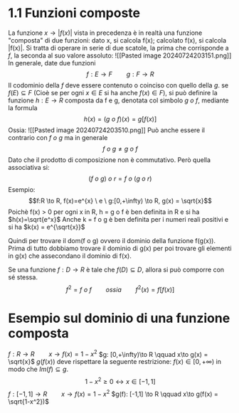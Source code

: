 # 1.1 Funzioni composte
La funzione $x \to |f(x)|$ vista in precedenza è in realtà una funzione "composta" di due funzioni: dato x, si calcola f(x); calcolato f(x), si calcola |f(x)|.
Si tratta di operare in serie di due scatole, la prima che corrisponde a $f$, la seconda al suo valore assoluto: 
![[Pasted image 20240724203151.png]]
In generale, date due funzioni
$$f :E \to F \qquad g:F \to R$$
Il codominio della $f$ deve essere contenuto o coinciso con quello della $g$.
se $f(E) \subseteq F$ (Cioè se per ogni $x \in E$ si ha anche $f(x)\in F$), si può definire la funzione $h : E \to R$ composta da f e g, denotata col simbolo $g \ o \ f$, mediante la formula
$$h(x) = (g \ o \ f)(x) = g[f(x)]$$
Ossia: 
![[Pasted image 20240724203510.png]]
Può anche essere il contrario con $f \ o \ g$ ma in generale
$$f \ o \ g \not = g \ o \ f$$
Dato che il prodotto di composizione non è commutativo.
Però quella associativa si:
$$(f \ o \ g) \ o \ r = f \ o \ (g \ o \ r)$$
Esempio:
$$f:R \to R, f(x)=e^{x} \ e \ g:[0,+\infty) \to R, g(x) = \sqrt{x}$$
Poichè f(x) > 0 per ogni x in R, h = g o f è ben definita in R e si ha $h(x)=\sqrt{e^x}$
Anche k = f o g è ben definita per i numeri reali positivi e si ha $k(x) = e^{\sqrt{x}}$

Quindi per trovare il dom(f o g) ovvero il dominio della funzione f(g(x)). Prima di tutto dobbiamo trovare il dominio di g(x) per poi trovare gli elementi in g(x) che assecondano il dominio di f(x).

Se una funzione $f : D\to R$ è tale che $f(D) \subseteq D$, allora si può comporre con sé stessa. $$f^{2}= f \ o \ f \qquad ossia \qquad f^2(x)=f[f(x)]$$
# Esempio sul dominio di una funzione composta

$f: R \to R \qquad x \to f(x) = 1-x^2$
$g: [0,+\infty)\to R \qquad x\to g(x) = \sqrt{x}$
$g(f(x))$ deve rispettare la seguente restrizione: $f(x) \in [0,+\infty)$ in modo che $Im(f) \subseteq g$.
$$1-x^{2}\geq 0 \leftrightarrow x \in [-1,1]$$
$f:[-1,1] \to R \qquad x\to f(x)=1-x^2$
$g(f): [-1,1] \to R \qquad x\to g(f(x) = \sqrt{1-x^2})$
